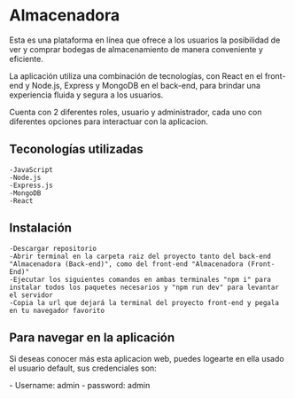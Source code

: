 # Almacenadora

<p>
Esta es una plataforma en línea que ofrece a los usuarios la posibilidad de ver y comprar bodegas de almacenamiento de manera conveniente y eficiente.

La aplicación utiliza una combinación de tecnologías, con React en el front-end y Node.js, Express y MongoDB en el back-end, para brindar una experiencia fluida y segura a los usuarios.

Cuenta con 2 diferentes roles, usuario y administrador, cada uno con diferentes opciones para interactuar con la aplicacion. 
</p>

## Teconologías utilizadas

```
-JavaScript
-Node.js
-Express.js
-MongoDB
-React
```

## Instalación

```
-Descargar repositorio
-Abrir terminal en la carpeta raiz del proyecto tanto del back-end "Almacenadora (Back-end)", como del front-end "Almacenadora (Front-End)"
-Ejecutar los siguientes comandos en ambas terminales "npm i" para instalar todos los paquetes necesarios y "npm run dev" para levantar el servidor
-Copia la url que dejará la terminal del proyecto front-end y pegala en tu navegador favorito
```
## Para navegar en la aplicación
<p>
Si deseas conocer más esta aplicacion web, puedes logearte en ella usado el usuario default, sus credenciales son:
</p>
- Username: admin
- password: admin

